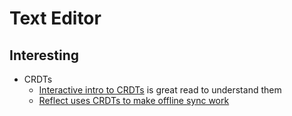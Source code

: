 # Text Editor

## Interesting

- CRDTs
  - [Interactive intro to CRDTs](https://news.ycombinator.com/item?id=37764581) is great read to understand them
  - [Reflect uses CRDTs to make offline sync work](https://twitter.com/maccaw/status/1709582282128822657)
